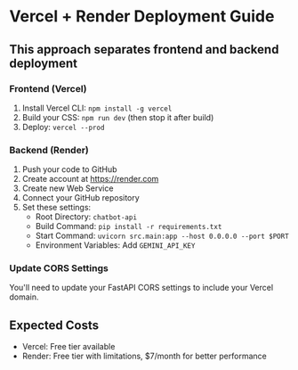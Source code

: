# Vercel + Render Deployment Guide

## This approach separates frontend and backend deployment

### Frontend (Vercel)
1. Install Vercel CLI: `npm install -g vercel`
2. Build your CSS: `npm run dev` (then stop it after build)
3. Deploy: `vercel --prod`

### Backend (Render)
1. Push your code to GitHub
2. Create account at https://render.com
3. Create new Web Service
4. Connect your GitHub repository
5. Set these settings:
   - Root Directory: `chatbot-api`
   - Build Command: `pip install -r requirements.txt`
   - Start Command: `uvicorn src.main:app --host 0.0.0.0 --port $PORT`
   - Environment Variables: Add `GEMINI_API_KEY`

### Update CORS Settings
You'll need to update your FastAPI CORS settings to include your Vercel domain.

## Expected Costs
- Vercel: Free tier available
- Render: Free tier with limitations, $7/month for better performance
